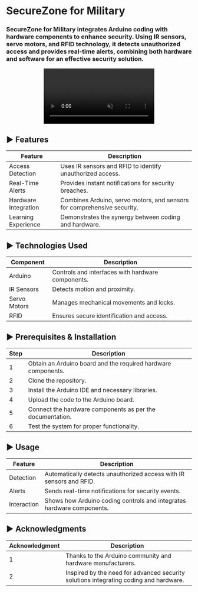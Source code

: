 # SecureZone for Military

### SecureZone for Military integrates Arduino coding with hardware components to enhance security. Using IR sensors, servo motors, and RFID technology, it detects unauthorized access and provides real-time alerts, combining both hardware and software for an effective security solution.

<div align="center">
  <video src="https://github.com/user-attachments/assets/6f6c65c6-1c52-404d-b64f-c452969d959e" muted loop autoPlay />
</div>




## ► Features
| Feature             | Description                                         |
|---------------------|-----------------------------------------------------|
| Access Detection    | Uses IR sensors and RFID to identify unauthorized access. |
| Real-Time Alerts    | Provides instant notifications for security breaches. |
| Hardware Integration| Combines Arduino, servo motors, and sensors for comprehensive security. |
| Learning Experience | Demonstrates the synergy between coding and hardware. |





## ► Technologies Used
| Component | Description                                  |
|-----------|----------------------------------------------|
| Arduino   | Controls and interfaces with hardware components. |
| IR Sensors | Detects motion and proximity.               |
| Servo Motors | Manages mechanical movements and locks.    |
| RFID       | Ensures secure identification and access.    |

## ► Prerequisites & Installation
| Step | Description                                         |
|------|-----------------------------------------------------|
| 1    | Obtain an Arduino board and the required hardware components. |
| 2    | Clone the repository.                             |
| 3    | Install the Arduino IDE and necessary libraries.   |
| 4    | Upload the code to the Arduino board.              |
| 5    | Connect the hardware components as per the documentation. |
| 6    | Test the system for proper functionality.          |

## ► Usage
| Feature    | Description                                          |
|------------|------------------------------------------------------|
| Detection  | Automatically detects unauthorized access with IR sensors and RFID. |
| Alerts     | Sends real-time notifications for security events.  |
| Interaction| Shows how Arduino coding controls and integrates hardware components. |

## ► Acknowledgments
| Acknowledgment | Description                                       |
|----------------|---------------------------------------------------|
| 1              | Thanks to the Arduino community and hardware manufacturers. |
| 2              | Inspired by the need for advanced security solutions integrating coding and hardware. |

